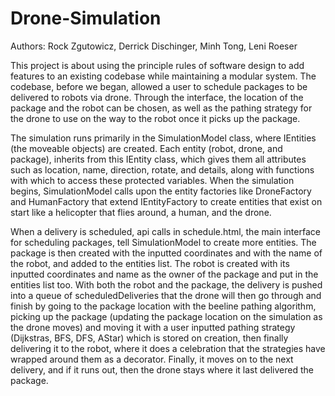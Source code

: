# Drone-Simulation

Authors: Rock Zgutowicz, Derrick Dischinger, Minh Tong, Leni Roeser

This project is about using the principle rules of software design to add features to an existing codebase while maintaining a modular system. The codebase, before we began, allowed a user to schedule packages to be delivered to robots via drone. Through the interface, the location of the package and the robot can be chosen, as well as the pathing strategy for the drone to use on the way to the robot once it picks up the package.

The simulation runs primarily in the SimulationModel class, where IEntities (the moveable objects) are created. Each entity (robot, drone, and package), inherits from this IEntity class, which gives them all attributes such as location, name, direction, rotate, and details, along with functions with which to access these protected variables. When the simulation begins, SimulationModel calls upon the entity factories like DroneFactory and HumanFactory that extend IEntityFactory to create entities that exist on start like a helicopter that flies around, a human, and the drone.

When a delivery is scheduled, api calls in schedule.html, the main interface for scheduling packages, tell SimulationModel to create more entities. The package is then created with the inputted coordinates and with the name of the robot, and added to the entities list. The robot is created with its inputted coordinates and name as the owner of the package and put in the entities list too. With both the robot and the package, the delivery is pushed into a queue of scheduledDeliveries that the drone will then go through and finish by going to the package location with the beeline pathing algorithm, picking up the package (updating the package location on the simulation as the drone moves) and moving it with a user inputted pathing strategy (Dijkstras, BFS, DFS, AStar) which is stored on creation, then finally delivering it to the robot, where it does a celebration that the strategies have wrapped around them as a decorator. Finally, it moves on to the next delivery, and if it runs out, then the drone stays where it last delivered the package. 
